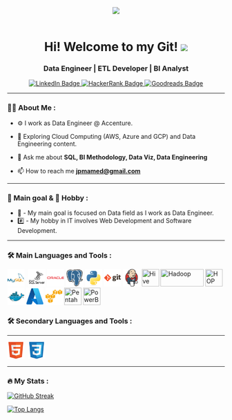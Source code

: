 <div id="header" align="center">
  <img src="https://media.giphy.com/media/3oKIPEqDGUULpEU0aQ/giphy.gif" width="150"/>
 <div id="badges">
 <img src="https://komarev.com/ghpvc/?username=Shamslux&style=flat-square&color=blue" alt=""/><br>
 <h1>
  Hi! Welcome to my Git!
  <img src="https://media.giphy.com/media/hvRJCLFzcasrR4ia7z/giphy.gif" width="30px"/>
</h1>
<h3 align="center">Data Engineer | ETL Developer | BI Analyst</h3>
  <a href="https://www.linkedin.com/in/jo%C3%A3o-paulo-m%C3%BCller-mamede-31a44a97/">
    <img src="https://img.shields.io/badge/LinkedIn-blue?style=for-the-badge&logo=linkedin&logoColor=white" alt="LinkedIn Badge"/>
  </a>
  <a href="https://www.hackerrank.com/jpmamed">
    <img src="https://img.shields.io/badge/-Hackerrank-2EC866?style=for-the-badge&logo=HackerRank&logoColor=white" alt="HackerRank Badge"/>
  </a>
  <a href="https://www.goodreads.com/user/show/50697219-jo-o-paulo-m-ller-mamede">
    <img src="https://img.shields.io/badge/Goodreads-372213?style=for-the-badge&logo=goodreads&logoColor=white" alt="Goodreads Badge"/>
  </a>
</div>
</div>

---

### :man_technologist: About Me :

- :gear: I work as Data Engineer @ Accenture.

- :seedling: Exploring Cloud Computing (AWS, Azure and GCP) and Data Engineering content.

- 💬 Ask me about **SQL, BI Methodology, Data Viz, Data Engineering**

- 📫 How to reach me **jpmamed@gmail.com**

---

<!-- ### 🔍 Trivia :

- :book: - Bookworm
- :green_heart: - Esperantisto
- :martial_arts_uniform: - SKIF Shotokan Karate-Do 4th Kyu (Purple Belt :purple_circle:)
- :video_game: - Gamer
- :latin_cross: - Reformed Christian
- :earth_americas: - Language and Culture Lover

--- -->

<!-- ### :speech_balloon: Languages (Natural Languages)

- :brazil: - Brazilian Portuguese (Native)
- :us: - English (Daily Usage, Advanced)
- :fr: - French (Irregular study, Basic-Intermediate)
- :globe_with_meridians: - Esperanto (Active Study, Intermediate)
- :greece: - Modern Greek (Halted, Elementar)
- :es: - Spanish (No formal study, Listening and Reading comprehension)
- :syria: - Arabic (Halted, Basic)
- :israel: - Modern Hebrew (Halted, Basic)
- :de: - German (Active Study, Elementar-Basic)
- :jp: - Japanese (Halted, Elementar)
- :cn: - Mandarin (Halted, Basic)
- :brazil: - Nheengatu (Halted, Basic)

--- -->

### :1st_place_medal: Main goal & :2nd_place_medal: Hobby :

- :dart: - My main goal is focused on Data field as I work as Data Engineer.
- :hash: - My hobby in IT involves Web Development and Software Development. 

---

### :hammer_and_wrench: Main Languages and Tools :

<div>
  <img src="https://github.com/devicons/devicon/blob/master/icons/mysql/mysql-original-wordmark.svg" title="MySQL"  alt="MySQL" width="40" height="40"/>&nbsp;
  <img src="https://github.com/devicons/devicon/blob/master/icons/microsoftsqlserver/microsoftsqlserver-plain-wordmark.svg" title="MSSQL" **alt="MSSQL" width="40" height="40"/>
  <img src="https://github.com/devicons/devicon/blob/master/icons/oracle/oracle-original.svg" title="Oracle" **alt="Oracle" width="40" height="40"/>
  <img src="https://github.com/devicons/devicon/blob/master/icons/postgresql/postgresql-original.svg" title="PostgreSQL" **alt="PostgreSQL" width="40" height="40"/>
  <img src="https://github.com/devicons/devicon/blob/master/icons/python/python-original.svg" title="Python" **alt="Python" width="40" height="40"/>
  <img src="https://github.com/devicons/devicon/blob/master/icons/git/git-original-wordmark.svg" title="Git" **alt="Git" width="40" height="40"/>
  <img src="https://github.com/devicons/devicon/blob/master/icons/jenkins/jenkins-original.svg" title="Jenkins" **alt="Jenkins" width="40" height="40"/>
  <img src="https://upload.wikimedia.org/wikipedia/commons/b/bb/Apache_Hive_logo.svg" title="Hive" **alt="Hive" width="40" height="40"/>
  <img src="https://upload.wikimedia.org/wikipedia/commons/0/0e/Hadoop_logo.svg" title="Hadoop" **alt="Hadoop" width="100" height="40"/>
  <img src="https://hop.apache.org/tech-manual/latest/_images/logo/RGB/jpg/HOP_logo_RGB-1.jpg" title="HOP" **alt="HOP" width="40" height="40"/>
  <img src="https://github.com/devicons/devicon/blob/master/icons/docker/docker-original.svg" title="Docker" **alt="Docker" width="40" height="40"/>
  <img src="https://github.com/devicons/devicon/blob/master/icons/azure/azure-original.svg" title="Azure" **alt="Azure" width="40" height="40"/>
  <img src="https://github.com/devicons/devicon/blob/master/icons/amazonwebservices/amazonwebservices-original.svg" title="AWS" **alt="AWS" width="40" height="40"/>
  <img src="https://camo.githubusercontent.com/67fa3bed1236f9f279f609daa2489538b20f35fb58b89b126ac7e18c567aa99d/68747470733a2f2f6c6f676f6469782e636f6d2f6c6f676f2f313936303234342e706e67" title="Pentaho" **alt="Pentaho" width="40" height="40"/>
  <img src="https://static.wikia.nocookie.net/logopedia/images/8/8c/Kisspng-power-bi-business-intelligence-microsoft-azure-mic-office-365-d-nieuwe-cloud-omgeving-dynamics-on-5be7b365088c80.991032501541911397035.png/revision/latest?cb=20200213050332" title="PowerBI" **alt="PowerBI" width="40" height="40"/>
</div>

### :hammer_and_wrench: Secondary Languages and Tools :

--- 

<div>
  <img src="https://github.com/devicons/devicon/blob/master/icons/html5/html5-original.svg" title="HTML5"  alt="HTML5" width="40" height="40"/>&nbsp;
  <img src="https://github.com/devicons/devicon/blob/master/icons/css3/css3-original.svg" title="CSS3" **alt="CSS3" width="40" height="40"/>
</div>

---

### :fire: My Stats :

[![GitHub Streak](http://github-readme-streak-stats.herokuapp.com?user=Shamslux&theme=dark&background=000000)](https://git.io/streak-stats)

[![Top Langs](https://github-readme-stats.vercel.app/api/top-langs/?username=Shamslux&layout=compact&theme=vision-friendly-dark)](https://github.com/anuraghazra/github-readme-stats)
